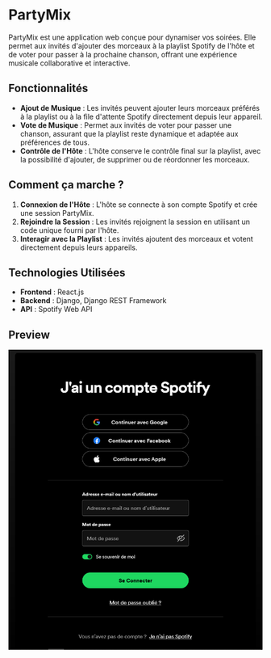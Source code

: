 # PartyMix

PartyMix est une application web conçue pour dynamiser vos soirées. Elle permet aux invités d'ajouter des morceaux à la playlist Spotify de l'hôte et de voter pour passer à la prochaine chanson, offrant une expérience musicale collaborative et interactive.

## Fonctionnalités

- **Ajout de Musique** : Les invités peuvent ajouter leurs morceaux préférés à la playlist ou à la file d'attente Spotify directement depuis leur appareil.
- **Vote de Musique** : Permet aux invités de voter pour passer une chanson, assurant que la playlist reste dynamique et adaptée aux préférences de tous.
- **Contrôle de l'Hôte** : L'hôte conserve le contrôle final sur la playlist, avec la possibilité d'ajouter, de supprimer ou de réordonner les morceaux.

## Comment ça marche ?

1. **Connexion de l'Hôte** : L'hôte se connecte à son compte Spotify et crée une session PartyMix.
2. **Rejoindre la Session** : Les invités rejoignent la session en utilisant un code unique fourni par l'hôte.
3. **Interagir avec la Playlist** : Les invités ajoutent des morceaux et votent directement depuis leurs appareils.

## Technologies Utilisées

- **Frontend** : React.js
- **Backend** : Django, Django REST Framework
- **API** : Spotify Web API

## Preview

![Texte alternatif](img_github\ConnexionSpotify.PNG)
